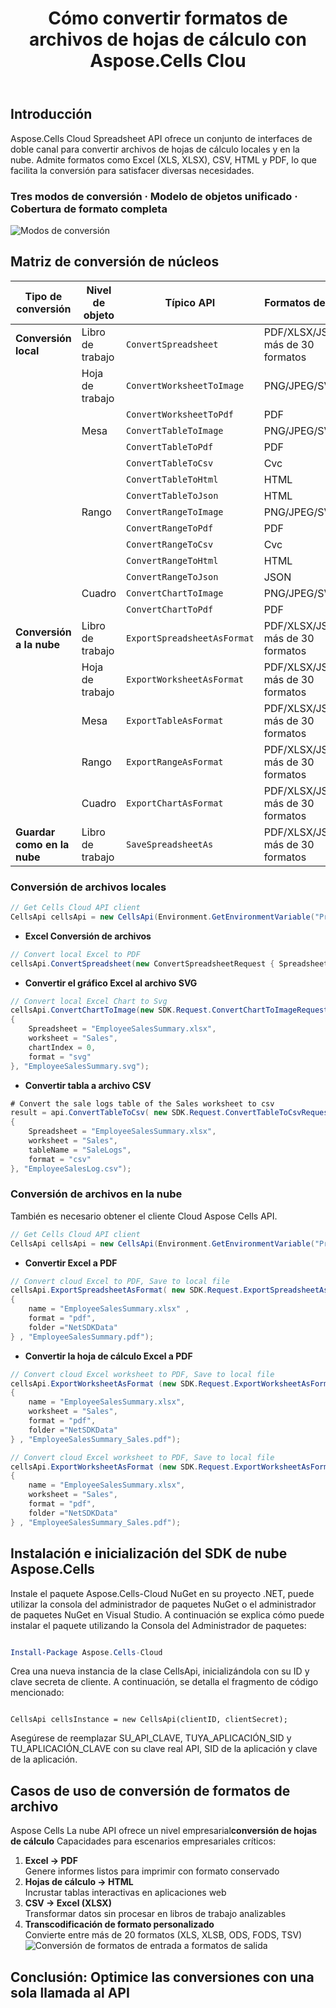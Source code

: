 ﻿---
title: Cómo convertir formatos de archivos de hojas de cálculo con Aspose.Cells Clou
linktitle: Cómo convertir el formato de archivo de una hoja de cálculo
type: docs
url: /es/how-to-convert-file-formats
description: Cómo convertir formatos de archivos con Aspose.Cells Cloud
weight: 10
kwords: Excel, Office Cloud, REST API, Hoja de cálculo, PDF, CSV, Json, Markdown, Cómo convertir formatos de archivo a través de Aspose.Cells Cloud
---
## Introducción

Aspose.Cells Cloud Spreadsheet API ofrece un conjunto de interfaces de doble canal para convertir archivos de hojas de cálculo locales y en la nube. Admite formatos como Excel (XLS, XLSX), CSV, HTML y PDF, lo que facilita la conversión para satisfacer diversas necesidades.

### Tres modos de conversión · Modelo de objetos unificado · Cobertura de formato completa

![Modos de conversión](image.png)

## **Matriz de conversión de núcleos**

| Tipo de conversión| Nivel de objeto| Típico API| Formatos de salida|
|-----------------|-------------|---------------------------|--------------------------|
|**Conversión local**  | Libro de trabajo|`ConvertSpreadsheet`            | PDF/XLSX/JSON/.... más de 30 formatos|
|| Hoja de trabajo|`ConvertWorksheetToImage`       |PNG/JPEG/SVG                   |
|||`ConvertWorksheetToPdf`         | PDF|
|| Mesa|`ConvertTableToImage`           |PNG/JPEG/SVG/....              |
|||`ConvertTableToPdf`             | PDF|
|||`ConvertTableToCsv`             | Cvc|
|||`ConvertTableToHtml`            | HTML|
|||`ConvertTableToJson`            | HTML|
|| Rango|`ConvertRangeToImage`           |PNG/JPEG/SVG/....              |
|||`ConvertRangeToPdf`             | PDF|
|||`ConvertRangeToCsv`             | Cvc|
|||`ConvertRangeToHtml`            | HTML|
|||`ConvertRangeToJson`            | JSON|
||Cuadro|`ConvertChartToImage`           |PNG/JPEG/SVG/....              |
|||`ConvertChartToPdf`             |PDF                            |
|**Conversión a la nube**  | Libro de trabajo|`ExportSpreadsheetAsFormat`     | PDF/XLSX/JSON/.... más de 30 formatos|
|| Hoja de trabajo|`ExportWorksheetAsFormat`       | PDF/XLSX/JSON/.... más de 30 formatos|
|| Mesa|`ExportTableAsFormat`           | PDF/XLSX/JSON/.... más de 30 formatos|
|| Rango|`ExportRangeAsFormat`           | PDF/XLSX/JSON/.... más de 30 formatos|
||Cuadro|`ExportChartAsFormat`           | PDF/XLSX/JSON/.... más de 30 formatos|
|**Guardar como en la nube**     | Libro de trabajo|`SaveSpreadsheetAs`             | PDF/XLSX/JSON/.... más de 30 formatos|

### **Conversión de archivos locales**

```csharp
// Get Cells Cloud API client
CellsApi cellsApi = new CellsApi(Environment.GetEnvironmentVariable("ProductClientId"), Environment.GetEnvironmentVariable("ProductClientSecret"));
```

- **Excel Conversión de archivos**

```c#
// Convert local Excel to PDF
cellsApi.ConvertSpreadsheet(new ConvertSpreadsheetRequest { Spreadsheet = "EmployeeSalesSummary.xlsx", format = "pdf" }, "EmployeeSalesSummary.pdf");
```

- **Convertir el gráfico Excel al archivo SVG**

```c#
// Convert local Excel Chart to Svg
cellsApi.ConvertChartToImage(new SDK.Request.ConvertChartToImageRequest
{
    Spreadsheet = "EmployeeSalesSummary.xlsx",
    worksheet = "Sales",
    chartIndex = 0,
    format = "svg"
}, "EmployeeSalesSummary.svg");

```

- **Convertir tabla a archivo CSV**

```C#
# Convert the sale logs table of the Sales worksheet to csv
result = api.ConvertTableToCsv( new SDK.Request.ConvertTableToCsvRequest
{
    Spreadsheet = "EmployeeSalesSummary.xlsx",
    worksheet = "Sales",
    tableName = "SaleLogs",
    format = "csv"
}, "EmployeeSalesLog.csv");

```

### **Conversión de archivos en la nube**

También es necesario obtener el cliente Cloud Aspose Cells API.

```csharp
// Get Cells Cloud API client
CellsApi cellsApi = new CellsApi(Environment.GetEnvironmentVariable("ProductClientId"), Environment.GetEnvironmentVariable("ProductClientSecret"));
```

- **Convertir Excel a PDF**

```csharp
// Convert cloud Excel to PDF, Save to local file
cellsApi.ExportSpreadsheetAsFormat( new SDK.Request.ExportSpreadsheetAsFormatRequest 
{ 
    name = "EmployeeSalesSummary.xlsx" ,
    format = "pdf",
    folder ="NetSDKData" 
} , "EmployeeSalesSummary.pdf");   
```

- **Convertir la hoja de cálculo Excel a PDF**

```csharp
// Convert cloud Excel worksheet to PDF, Save to local file
cellsApi.ExportWorksheetAsFormat (new SDK.Request.ExportWorksheetAsFormatRequest 
{ 
    name = "EmployeeSalesSummary.xlsx",
    worksheet = "Sales",
    format = "pdf",
    folder ="NetSDKData" 
} , "EmployeeSalesSummary_Sales.pdf");   
```

```csharp
// Convert cloud Excel worksheet to PDF, Save to local file
cellsApi.ExportWorksheetAsFormat (new SDK.Request.ExportWorksheetAsFormatRequest 
{ 
    name = "EmployeeSalesSummary.xlsx",
    worksheet = "Sales",
    format = "pdf",
    folder ="NetSDKData" 
} , "EmployeeSalesSummary_Sales.pdf");   
```

## Instalación e inicialización del SDK de nube Aspose.Cells

Instale el paquete Aspose.Cells-Cloud NuGet en su proyecto .NET, puede utilizar la consola del administrador de paquetes NuGet o el administrador de paquetes NuGet en Visual Studio.
A continuación se explica cómo puede instalar el paquete utilizando la Consola del Administrador de paquetes:

```Powershell

Install-Package Aspose.Cells-Cloud

```

Crea una nueva instancia de la clase CellsApi, inicializándola con su ID y clave secreta de cliente. A continuación, se detalla el fragmento de código mencionado:

```CSharp

CellsApi cellsInstance = new CellsApi(clientID, clientSecret);

```

Asegúrese de reemplazar SU_API_CLAVE, TUYA_APLICACIÓN_SID y TU_APLICACIÓN_CLAVE con su clave real API, SID de la aplicación y clave de la aplicación.

## **Casos de uso de conversión de formatos de archivo**

 Aspose Cells La nube API ofrece un nivel empresarial**conversión de hojas de cálculo** Capacidades para escenarios empresariales críticos:

1. **Excel → PDF**  
 Genere informes listos para imprimir con formato conservado
2. **Hojas de cálculo → HTML**  
 Incrustar tablas interactivas en aplicaciones web
3. **CSV → Excel (XLSX)**  
 Transformar datos sin procesar en libros de trabajo analizables
4. **Transcodificación de formato personalizado**  
 Convierte entre más de 20 formatos (XLS, XLSB, ODS, FODS, TSV)
![Conversión de formatos de entrada a formatos de salida](image-1.png)

## **Conclusión: Optimice las conversiones con una sola llamada al API**
